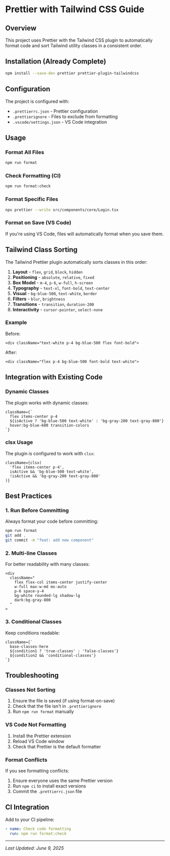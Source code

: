 # Prettier with Tailwind CSS Guide

## Overview

This project uses Prettier with the Tailwind CSS plugin to automatically format code and sort Tailwind utility classes in a consistent order.

## Installation (Already Complete)

```bash
npm install --save-dev prettier prettier-plugin-tailwindcss
```

## Configuration

The project is configured with:

- `.prettierrc.json` - Prettier configuration
- `.prettierignore` - Files to exclude from formatting
- `.vscode/settings.json` - VS Code integration

## Usage

### Format All Files

```bash
npm run format
```

### Check Formatting (CI)

```bash
npm run format:check
```

### Format Specific Files

```bash
npx prettier --write src/components/core/Login.tsx
```

### Format on Save (VS Code)

If you're using VS Code, files will automatically format when you save them.

## Tailwind Class Sorting

The Tailwind Prettier plugin automatically sorts classes in this order:

1. **Layout** - `flex`, `grid`, `block`, `hidden`
2. **Positioning** - `absolute`, `relative`, `fixed`
3. **Box Model** - `m-4`, `p-6`, `w-full`, `h-screen`
4. **Typography** - `text-xl`, `font-bold`, `text-center`
5. **Visual** - `bg-blue-500`, `text-white`, `border`
6. **Filters** - `blur`, `brightness`
7. **Transitions** - `transition`, `duration-200`
8. **Interactivity** - `cursor-pointer`, `select-none`

### Example

Before:

```tsx
<div className="text-white p-4 bg-blue-500 flex font-bold">
```

After:

```tsx
<div className="flex p-4 bg-blue-500 font-bold text-white">
```

## Integration with Existing Code

### Dynamic Classes

The plugin works with dynamic classes:

```tsx
className={`
  flex items-center p-4
  ${isActive ? 'bg-blue-500 text-white' : 'bg-gray-200 text-gray-800'}
  hover:bg-blue-600 transition-colors
`}
```

### clsx Usage

The plugin is configured to work with `clsx`:

```tsx
className={clsx(
  'flex items-center p-4',
  isActive && 'bg-blue-500 text-white',
  !isActive && 'bg-gray-200 text-gray-800'
)}
```

## Best Practices

### 1. Run Before Committing

Always format your code before committing:

```bash
npm run format
git add .
git commit -m "feat: add new component"
```

### 2. Multi-line Classes

For better readability with many classes:

```tsx
<div
  className="
    flex flex-col items-center justify-center
    w-full max-w-md mx-auto
    p-6 space-y-4
    bg-white rounded-lg shadow-lg
    dark:bg-gray-800
  "
>
```

### 3. Conditional Classes

Keep conditions readable:

```tsx
className={`
  base-classes-here
  ${condition1 ? 'true-classes' : 'false-classes'}
  ${condition2 && 'conditional-classes'}
`}
```

## Troubleshooting

### Classes Not Sorting

1. Ensure the file is saved (if using format-on-save)
2. Check that the file isn't in `.prettierignore`
3. Run `npm run format` manually

### VS Code Not Formatting

1. Install the Prettier extension
2. Reload VS Code window
3. Check that Prettier is the default formatter

### Format Conflicts

If you see formatting conflicts:

1. Ensure everyone uses the same Prettier version
2. Run `npm ci` to install exact versions
3. Commit the `.prettierrc.json` file

## CI Integration

Add to your CI pipeline:

```yaml
- name: Check code formatting
  run: npm run format:check
```

---

_Last Updated: June 9, 2025_
